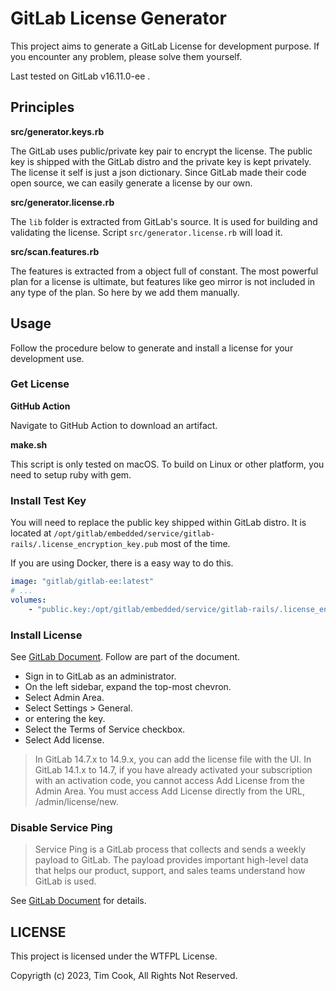 # GitLab License Generator

This project aims to generate a GitLab License for development purpose. If you encounter any problem, please solve them yourself.

Last tested on GitLab v16.11.0-ee .

## Principles

**src/generator.keys.rb**

The GitLab uses public/private key pair to encrypt the license. The public key is shipped with the GitLab distro and the private key is kept privately. The license it self is just a json dictionary. Since GitLab made their code open source, we can easily generate a license by our own.

**src/generator.license.rb**

The `lib` folder is extracted from GitLab's source. It is used for building and validating the license. Script `src/generator.license.rb` will load it.

**src/scan.features.rb**

The features is extracted from a object full of constant. The most powerful plan for a license is ultimate, but features like geo mirror is not included in any type of the plan. So here by we add them manually.

## Usage

Follow the procedure below to generate and install a license for your development use.

### Get License

**GitHub Action**

Navigate to GitHub Action to download an artifact.

**make.sh**

This script is only tested on macOS. To build on Linux or other platform, you need to setup ruby with gem. 

### Install Test Key

You will need to replace the public key shipped within GitLab distro. It is located at `/opt/gitlab/embedded/service/gitlab-rails/.license_encryption_key.pub` most of the time.

If you are using Docker, there is a easy way to do this.

```yml
image: "gitlab/gitlab-ee:latest"
# ...
volumes:
    - "public.key:/opt/gitlab/embedded/service/gitlab-rails/.license_encryption_key.pub"
```

### Install License

See [GitLab Document](https://archives.docs.gitlab.com/16.3/ee/administration/license_file.html). Follow are part of the document.

- Sign in to GitLab as an administrator.
- On the left sidebar, expand the top-most chevron.
- Select Admin Area.
- Select Settings > General.
- or entering the key.
- Select the Terms of Service checkbox.
- Select Add license.

> In GitLab 14.7.x to 14.9.x, you can add the license file with the UI. In GitLab 14.1.x to 14.7, if you have already activated your subscription with an activation code, you cannot access Add License from the Admin Area. You must access Add License directly from the URL, <YourGitLabURL>/admin/license/new.

### Disable Service Ping

> Service Ping is a GitLab process that collects and sends a weekly payload to GitLab. The payload provides important high-level data that helps our product, support, and sales teams understand how GitLab is used.

See [GitLab Document](https://docs.gitlab.com/ee/development/internal_analytics/service_ping) for details.

## LICENSE

This project is licensed under the WTFPL License.

Copyrigth (c) 2023, Tim Cook, All Rights Not Reserved.
